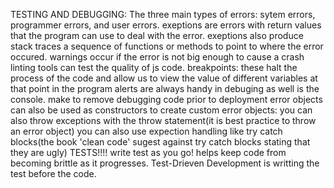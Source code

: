 TESTING AND DEBUGGING:
The three main types of errors: sytem errors, programmer errors, and user errors.
exeptions are errors with return values that the program can use to deal with the error.
exeptions also produce stack traces a sequence of functions or methods to point to where the error occured.
warnings occur if the error is not big enough to cause a crash
linting tools can test the quality of js code.
breakpoints: these halt the process of the code and allow us to view the value of different variables at that point in the program
alerts are always handy in debuging as well is the console.
make to remove debugging code prior to deployment
error objects can also be used as constructors to create custom error objects:
you can also throw exceptions with the throw statement(it is best practice to throw an error object)
you can also use expection handling like try catch blocks(the book 'clean code' sugest against try catch blocks stating that they are ugly)
TESTS!!!!
write test as you go! helps keep code from becoming brittle as it progresses.
Test-Drieven Development is writting the test before the code.

